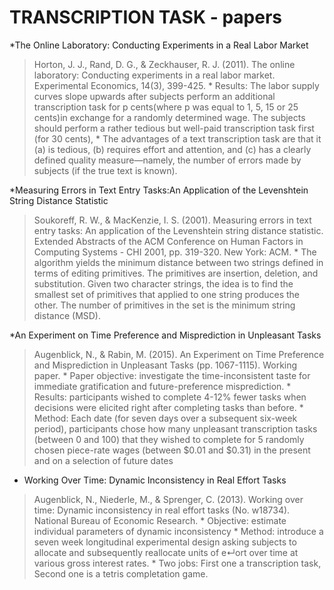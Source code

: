 # TRANSCRIPTION TASK - papers
*The Online Laboratory: Conducting Experiments in a Real Labor Market

> Horton, J. J., Rand, D. G., & Zeckhauser, R. J. (2011). The online laboratory: Conducting experiments in a real labor market.
> Experimental Economics, 14(3), 399-425.
	* Results: The labor supply curves slope upwards after subjects perform an additional transcription
	task for p cents(where p was equal to 1, 5, 15 or 25 cents)in exchange for a randomly determined wage.
	The subjects should perform a rather tedious but well-paid transcription task first (for 30 cents),
	* The advantages of a text transcription task are that it (a) is tedious, (b) requires effort and attention,
	and (c) has a clearly defined quality measure—namely, the number of errors made by subjects (if the true text is known).

*Measuring Errors in Text Entry Tasks:An Application of the Levenshtein String Distance Statistic

> Soukoreff, R. W., & MacKenzie, I. S. (2001). Measuring errors in text entry tasks: An application of the Levenshtein string distance 
> statistic. Extended Abstracts of the ACM Conference on Human Factors in Computing Systems - CHI 2001, pp. 319-320. New York: ACM. 
	* The algorithm yields the minimum distance between two strings defined in terms of editing primitives. 
	The primitives are insertion, deletion, and substitution. Given two character strings, the idea is to find the smallest set of 
	primitives that applied to one string produces the other. The number of primitives in the set is the minimum string distance 
	(MSD).
	
*An Experiment on Time Preference and Misprediction in Unpleasant Tasks

> Augenblick, N., & Rabin, M. (2015). An Experiment on Time Preference and Misprediction in Unpleasant Tasks (pp. 1067-1115). Working 
> paper.
	* Paper objective: investigate the time-inconsistent taste for immediate gratification
	and future-preference misprediction.
	* Results: participants wished to complete 4-12% fewer tasks when decisions were elicited right after completing tasks than 
	before.
	* Method: Each date (for seven days over a subsequent six-week period), participants chose how many unpleasant transcription tasks 
	(between 0 and 100) that they wished to complete for 5 randomly chosen piece-rate wages (between $0.01 and $0.31)
	in the present and on a selection of future dates
* Working Over Time: Dynamic Inconsistency in Real Effort Tasks

> Augenblick, N., Niederle, M., & Sprenger, C. (2013). Working over time: Dynamic inconsistency in real effort tasks (No. w18734). 
> National Bureau of Economic Research.
	* Objective: estimate individual parameters of dynamic inconsistency
	* Method: introduce a seven week longitudinal experimental design asking subjects to allocate and subsequently
	reallocate units of e↵ort over time at various gross interest rates.
	* Two jobs: First one a transcription task, Second one is a tetris completation game.
